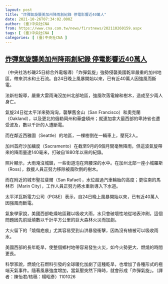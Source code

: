 ```yaml
---
layout: post
title: "炸彈氣旋襲美加州降雨創紀錄 停電影響近40萬人"
date: 2021-10-26T07:34:02.000Z
author: (臺)中央社CNA
from: https://www.cna.com.tw/news/firstnews/202110260159.aspx
tags: [ (臺)中央社CNA ]
categories: [ (臺)中央社CNA ]
---
```

<!--1635233642000-->
[炸彈氣旋襲美加州降雨創紀錄 停電影響近40萬人](https://www.cna.com.tw/news/firstnews/202110260159.aspx)
------

<div>
<div></div><div><p>（中央社洛杉磯25日綜合外電報導）「炸彈氣旋」強勢侵襲美國乾旱嚴重的加州地區，帶來洪水和土石流。自24日晚上風暴開始以來，已有近40萬人因強風而斷電。</p><p>法新社報導，嚴重大雷雨淹沒加州北部地區，強風吹落電線和樹木，造成至少兩人身亡。</p><p>氣旋24日從太平洋來勢洶洶，襲擊舊金山（San Francisco）和奧克蘭（Oakland），以及更北的俄勒岡州和華盛頓州；就連加拿大最西部的卑詩省也遭受波及，數以千計的人遭斷電。</p><p>而在鄰近西雅圖（Seattle）的地區，一棵樹倒在一輛車上，壓死2人。</p><p>加州首府沙加緬度（Sacramento）在截至9月的6個月間毫無降雨，但這波氣旋帶來的降雨量達140毫米，打破自1880年以來的紀錄。</p><p>照片顯示，大雨淹沒城鎮，一些街道泡在齊腰深的水中。在加州北部一座小城羅斯（Ross），救援人員正努力移除被風吹倒的樹木。</p><p>而在附近的城市聖拉斐爾（San Rafael），水位超過汽車輪胎的高度；更往南的馬林市（Marin City），工作人員正努力將水重新導入下水道。</p><p>太平洋瓦斯電力公司（PG&E）表示，自24日晚上風暴開始以來，已有近40萬人因強風而斷電。</p><p>氣象學家說，美國西部乾燥地區難以吸收大雨，水只會破壞性地從地表沖刷，這個問題因先前延燒數以千計平方公里的巨大森林火災而加劇。</p><p>大火留下的「燒傷疤痕」尤其容易受到山洪暴發衝擊，因為沒有植被可以吸收雨水。</p><p>美國西部的長年乾旱，使整個鄉村地帶容易發生火災，如今火勢更大、燃燒的時間更長。</p><p>科學家說，燃燒化石燃料引發的全球暖化加劇了這種乾旱，也增加了各種形式的極端天氣事件。隨著風暴強度增加，當氣壓突然下降時，就會形成「炸彈氣旋」。（譯者：陳怡君/核稿：楊昭彥）1101026</p></div>
</div>
